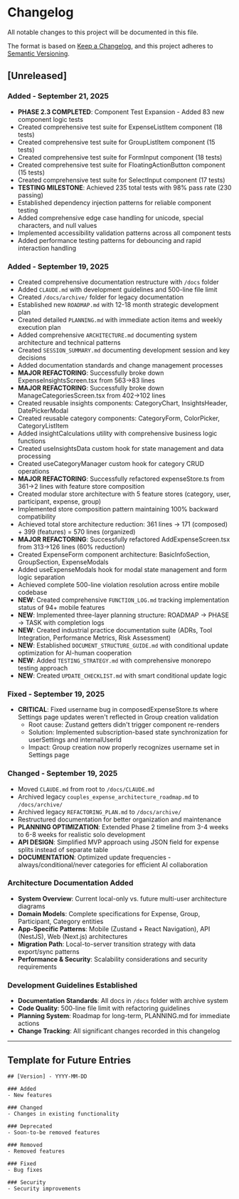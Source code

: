 # Changelog

All notable changes to this project will be documented in this file.

The format is based on [Keep a Changelog](https://keepachangelog.com/en/1.0.0/),
and this project adheres to [Semantic Versioning](https://semver.org/spec/v2.0.0.html).

## [Unreleased]

### Added - September 21, 2025
- **PHASE 2.3 COMPLETED**: Component Test Expansion - Added 83 new component logic tests
- Created comprehensive test suite for ExpenseListItem component (18 tests)
- Created comprehensive test suite for GroupListItem component (15 tests)
- Created comprehensive test suite for FormInput component (18 tests)
- Created comprehensive test suite for FloatingActionButton component (15 tests)
- Created comprehensive test suite for SelectInput component (17 tests)
- **TESTING MILESTONE**: Achieved 235 total tests with 98% pass rate (230 passing)
- Established dependency injection patterns for reliable component testing
- Added comprehensive edge case handling for unicode, special characters, and null values
- Implemented accessibility validation patterns across all component tests
- Added performance testing patterns for debouncing and rapid interaction handling

### Added - September 19, 2025
- Created comprehensive documentation restructure with `/docs` folder
- Added `CLAUDE.md` with development guidelines and 500-line file limit
- Created `/docs/archive/` folder for legacy documentation
- Established new `ROADMAP.md` with 12-18 month strategic development plan
- Created detailed `PLANNING.md` with immediate action items and weekly execution plan
- Added comprehensive `ARCHITECTURE.md` documenting system architecture and technical patterns
- Created `SESSION_SUMMARY.md` documenting development session and key decisions
- Added documentation standards and change management processes
- **MAJOR REFACTORING**: Successfully broke down ExpenseInsightsScreen.tsx from 563→83 lines
- **MAJOR REFACTORING**: Successfully broke down ManageCategoriesScreen.tsx from 402→102 lines
- Created reusable insights components: CategoryChart, InsightsHeader, DatePickerModal
- Created reusable category components: CategoryForm, ColorPicker, CategoryListItem
- Added insightCalculations utility with comprehensive business logic functions
- Created useInsightsData custom hook for state management and data processing
- Created useCategoryManager custom hook for category CRUD operations
- **MAJOR REFACTORING**: Successfully refactored expenseStore.ts from 361→2 lines with feature store composition
- Created modular store architecture with 5 feature stores (category, user, participant, expense, group)
- Implemented store composition pattern maintaining 100% backward compatibility
- Achieved total store architecture reduction: 361 lines → 171 (composed) + 399 (features) = 570 lines (organized)
- **MAJOR REFACTORING**: Successfully refactored AddExpenseScreen.tsx from 313→126 lines (60% reduction)
- Created ExpenseForm component architecture: BasicInfoSection, GroupSection, ExpenseModals
- Added useExpenseModals hook for modal state management and form logic separation
- Achieved complete 500-line violation resolution across entire mobile codebase
- **NEW**: Created comprehensive `FUNCTION_LOG.md` tracking implementation status of 94+ mobile features
- **NEW**: Implemented three-layer planning structure: ROADMAP → PHASE → TASK with completion logs
- **NEW**: Created industrial practice documentation suite (ADRs, Tool Integration, Performance Metrics, Risk Assessment)
- **NEW**: Established `DOCUMENT_STRUCTURE_GUIDE.md` with conditional update optimization for AI-human cooperation
- **NEW**: Added `TESTING_STRATEGY.md` with comprehensive monorepo testing approach
- **NEW**: Created `UPDATE_CHECKLIST.md` with smart conditional update logic

### Fixed - September 19, 2025
- **CRITICAL**: Fixed username bug in composedExpenseStore.ts where Settings page updates weren't reflected in Group creation validation
  - Root cause: Zustand getters didn't trigger component re-renders
  - Solution: Implemented subscription-based state synchronization for userSettings and internalUserId
  - Impact: Group creation now properly recognizes username set in Settings page

### Changed - September 19, 2025
- Moved `CLAUDE.md` from root to `/docs/CLAUDE.md`
- Archived legacy `couples_expense_architecture_roadmap.md` to `/docs/archive/`
- Archived legacy `REFACTORING_PLAN.md` to `/docs/archive/`
- Restructured documentation for better organization and maintenance
- **PLANNING OPTIMIZATION**: Extended Phase 2 timeline from 3-4 weeks to 6-8 weeks for realistic solo development
- **API DESIGN**: Simplified MVP approach using JSON field for expense splits instead of separate table
- **DOCUMENTATION**: Optimized update frequencies - always/conditional/never categories for efficient AI collaboration

### Architecture Documentation Added
- **System Overview**: Current local-only vs. future multi-user architecture diagrams
- **Domain Models**: Complete specifications for Expense, Group, Participant, Category entities
- **App-Specific Patterns**: Mobile (Zustand + React Navigation), API (NestJS), Web (Next.js) architectures
- **Migration Path**: Local-to-server transition strategy with data export/sync patterns
- **Performance & Security**: Scalability considerations and security requirements

### Development Guidelines Established
- **Documentation Standards**: All docs in `/docs` folder with archive system
- **Code Quality**: 500-line file limit with refactoring guidelines  
- **Planning System**: Roadmap for long-term, PLANNING.md for immediate actions
- **Change Tracking**: All significant changes recorded in this changelog

---

## Template for Future Entries

```
## [Version] - YYYY-MM-DD

### Added
- New features

### Changed
- Changes in existing functionality

### Deprecated
- Soon-to-be removed features

### Removed
- Removed features

### Fixed
- Bug fixes

### Security
- Security improvements
```